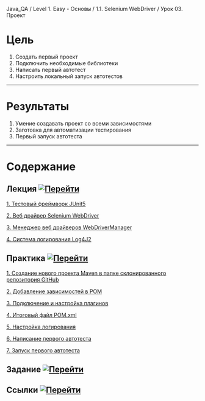 Java_QA / Level 1. Easy - Основы / 1.1. Selenium WebDriver / Урок 03. Проект

# Цель

1. Создать первый проект
2. Подключить необходимые библиотеки
3. Написать первый автотест
4. Настроить локальный запуск автотестов

***

# Результаты 

1. Умение создавать проект со всеми зависимостями
2. Заготовка для автоматизации тестирования
3. Первый запуск автотеста

***

# Содержание

## Лекция [![Перейти](https://img.shields.io/badge/-%D0%9F%D0%B5%D1%80%D0%B5%D0%B9%D1%82%D0%B8-blue)](1.%20Лекция.md)
       
[1. Тестовый фреймворк JUnit5](1.%20Лекция.md#1.-Тестовый-фреймворк-JUnit5)

[2. Веб драйвер Selenium WebDriver](1.%20Лекция.md#2.-Веб-драйвер-Selenium-WebDriver)

[3. Менеджер веб драйверов WebDriverManager](1.%20Лекция.md#3.-Менеджер-веб-драйверов-WebDriverManager)

[4. Система логирования Log4J2](1.%20Лекция.md#4.-Система-логирования-Log4J2)

## Практика [![Перейти](https://img.shields.io/badge/-%D0%9F%D0%B5%D1%80%D0%B5%D0%B9%D1%82%D0%B8-blue)](2.%20Практика.md)

[1. Создание нового проекта Maven в папке склонированного репозитория GitHub](2.%20Практика.md#1.-Создание-нового-проекта-Maven-в-папке-склонированного-репозитория-GitHub)

[2. Добавление зависимостей в POM](2.%20Практика.md#2.-Добавление-зависимостей-в-POM)

[3. Подключение и настройка плагинов](2.%20Практика.md#3.-Подключение-и-настройка-плагинов)

[4. Итоговый файл POM.xml](2.%20Практика.md#4.-Итоговый-файл-POM.xml)

[5. Настройка логирования](2.%20Практика.md#5.-Настройка-логирования)

[6. Написание первого автотеста](2.%20Практика.md#6.-Написание-первого-автотеста)

[7. Запуск первого автотеста](2.%20Практика.md#7.-Запуск-первого-автотеста)

## Задание [![Перейти](https://img.shields.io/badge/-%D0%9F%D0%B5%D1%80%D0%B5%D0%B9%D1%82%D0%B8-blue)](3.%20Задание.md)

## Ссылки [![Перейти](https://img.shields.io/badge/-%D0%9F%D0%B5%D1%80%D0%B5%D0%B9%D1%82%D0%B8-blue)](4.%20Ссылки.md)